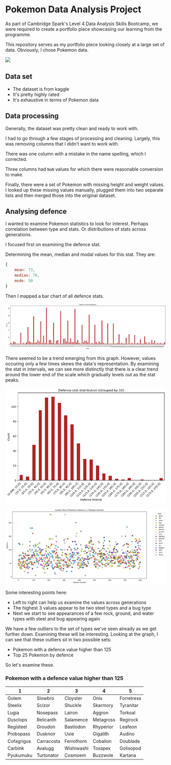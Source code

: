 # Pokemon Data Analysis Project

As part of Cambridge Spark's Level 4 Data Analysis Skills Bootcamp, we were required to create a portfolio piece showcasing our learning from the programme.

This repository serves as my portfolio piece looking closely at a large set of data. Obviously, I chose Pokemon data.

![](https://media.giphy.com/media/G9qfCvxlwGAaQ/giphy.gif)

## Data set

- The dataset is from kaggle
- It's pretty highly rated
- It's exhaustive in terms of Pokemon data

## Data processing

Generally, the dataset was pretty clean and ready to work with.

I had to go through a few stages of processing and cleaning. Largely, this was removing columns that I didn't want to work with.

There was one column with a mistake in the name spelling, which I corrected.

Three columns had `NaN` values for which there were reasonable conversion to make.

Finally, there were a set of Pokemon with missing height and weight values. I looked up these missing values manually, plugged them into two separate lists and then merged those into the original dataset.

## Analysing defence

I wanted to examine Pokemon statistics to look for interest. Perhaps correlation between type and stats. Or distributions of stats across generations.

I focused first on examining the defence stat.

Determining the mean, median and modal values for this stat. They are:

```js
{
    mean: 73,
    median: 70,
    mode: 50
}
```

Then I mapped a bar chart of all defence stats.

![Alt text](assets/all-defence.png)

There seemed to be a trend emerging from this graph. However, values occuring only a few times skews the data's representation. By examining the stat in intervals, we can see more distinctly that there is a clear trend around the lower end of the scale which gradually levels out as the stat peaks.

![](assets/interval-defence.png)

![A scatter plot mapping pokemons defence stat against their pokedex number. each dot is colored to coincide with that pokemon's type.](assets/scatter-plot-defence-pokemon.jpg)

Some interesting points here:
- Left to right can help us examine the values across generations
- The highest 3 values appear to be two steel types and a bug type
- Next we start to see appearances of a few rock, ground, and water types with steel and bug appearing again

We have a few outliers to the set of types we've seen already as we get further down. Examining these will be interesting. Looking at the graph, I can see that these outliers sit in two possible sets:
- Pokemon with a defence value higher than 125
- Top 25 Pokemon by defence

So let's examine these.

### Pokemon with a defence value higher than 125


| 1         | 2          | 3          | 4          | 5          |
|-----------|------------|------------|------------|------------|
| Golem     | Slowbro    | Cloyster   | Onix       | Forretress |
| Steelix   | Scizor     | Shuckle    | Skarmory   | Tyranitar  |
| Lugia     | Nosepass   | Lairon     | Aggron     | Torkoal    |
| Dusclops  | Relicanth  | Salamence  | Metagross  | Regirock   |
| Registeel | Groudon    | Bastiodon  | Rhyperior  | Leafeon    |
| Probopass | Dusknoir   | Uxie       | Gigalith   | Audino     |
| Cofagrigus| Carracosta | Ferrothorn | Cobalion   | Doublade   |
| Carbink   | Avalugg    | Wishiwashi | Toxapex    | Golisopod  |
| Pyukumuku | Turtonator | Cosmoem    | Buzzwole   | Kartana    |


